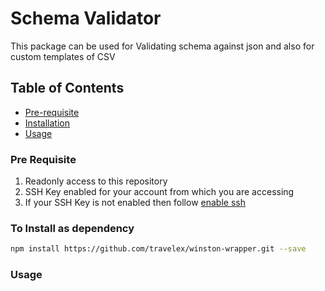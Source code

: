 # Schema Validator 
 This package can be used for Validating schema against json and also for custom templates of CSV 
## Table of Contents 
* [Pre-requisite](#pre-requisite)
* [Installation](#to-install-as-dependency)
* [Usage](#usage)

### Pre Requisite 
1. Readonly access to this repository 
2. SSH Key enabled for your account from which you are accessing 
3. If your SSH Key is not enabled then follow [enable ssh]
### To Install as dependency
```sh
npm install https://github.com/travelex/winston-wrapper.git --save 
```
### Usage

[enable ssh]:<https://help.github.com/en/articles/adding-a-new-ssh-key-to-your-github-account>
